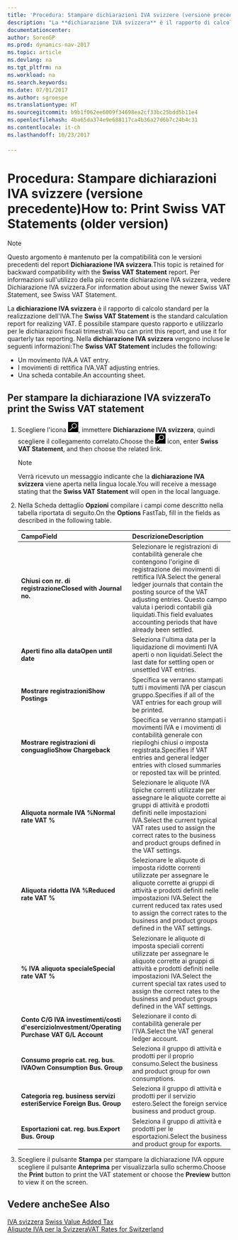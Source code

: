 ```yaml
---
title: 'Procedura: Stampare dichiarazioni IVA svizzere (versione precedente)'
description: "La **dichiarazione IVA svizzera** è il rapporto di calcolo standard per la realizzazione dell'IVA. È possibile stampare questo rapporto e utilizzarlo per le dichiarazioni fiscali trimestrali."
documentationcenter: 
author: SorenGP
ms.prod: dynamics-nav-2017
ms.topic: article
ms.devlang: na
ms.tgt_pltfrm: na
ms.workload: na
ms.search.keywords: 
ms.date: 07/01/2017
ms.author: sgroespe
ms.translationtype: HT
ms.sourcegitcommit: b9b1f062ee6009f34698ea2cf33bc25bdd5b11e4
ms.openlocfilehash: 4ba65da374e9e688117ca4b36a27d6b7c24b4c31
ms.contentlocale: it-ch
ms.lasthandoff: 10/23/2017

---
```

# <a name="how-to-print-swiss-vat-statements-older-version"></a><span data-ttu-id="8e3d7-104">Procedura: Stampare dichiarazioni IVA svizzere (versione precedente)</span><span class="sxs-lookup"><span data-stu-id="8e3d7-104">How to: Print Swiss VAT Statements (older version)</span></span>

> [!NOTE]  
>  <span data-ttu-id="8e3d7-105">Questo argomento è mantenuto per la compatibilità con le versioni precedenti del report **Dichiarazione IVA svizzera**.</span><span class="sxs-lookup"><span data-stu-id="8e3d7-105">This topic is retained for backward compatibility with the **Swiss VAT Statement** report.</span></span> <span data-ttu-id="8e3d7-106">Per informazioni sull'utilizzo della più recente dichiarazione IVA svizzera, vedere Dichiarazione IVA svizzera.</span><span class="sxs-lookup"><span data-stu-id="8e3d7-106">For information about using the newer Swiss VAT Statement, see Swiss VAT Statement.</span></span>  

<span data-ttu-id="8e3d7-107">La **dichiarazione IVA svizzera** è il rapporto di calcolo standard per la realizzazione dell'IVA.</span><span class="sxs-lookup"><span data-stu-id="8e3d7-107">The **Swiss VAT Statement** is the standard calculation report for realizing VAT.</span></span> <span data-ttu-id="8e3d7-108">È possibile stampare questo rapporto e utilizzarlo per le dichiarazioni fiscali trimestrali.</span><span class="sxs-lookup"><span data-stu-id="8e3d7-108">You can print this report, and use it for quarterly tax reporting.</span></span> <span data-ttu-id="8e3d7-109">Nella **dichiarazione IVA svizzera** vengono incluse le seguenti informazioni:</span><span class="sxs-lookup"><span data-stu-id="8e3d7-109">The **Swiss VAT Statement** includes the following:</span></span>  

- <span data-ttu-id="8e3d7-110">Un movimento IVA.</span><span class="sxs-lookup"><span data-stu-id="8e3d7-110">A VAT entry.</span></span>  
- <span data-ttu-id="8e3d7-111">I movimenti di rettifica IVA.</span><span class="sxs-lookup"><span data-stu-id="8e3d7-111">VAT adjusting entries.</span></span>  
- <span data-ttu-id="8e3d7-112">Una scheda contabile.</span><span class="sxs-lookup"><span data-stu-id="8e3d7-112">An accounting sheet.</span></span>  

## <a name="to-print-the-swiss-vat-statement"></a><span data-ttu-id="8e3d7-113">Per stampare la dichiarazione IVA svizzera</span><span class="sxs-lookup"><span data-stu-id="8e3d7-113">To print the Swiss VAT statement</span></span>  

1.  <span data-ttu-id="8e3d7-114">Scegliere l'icona ![Cerca pagina o report](../../media/ui-search/search_small.png "icona Cerca pagina o report"), immettere **Dichiarazione IVA svizzera**, quindi scegliere il collegamento correlato.</span><span class="sxs-lookup"><span data-stu-id="8e3d7-114">Choose the ![Search for Page or Report](../../media/ui-search/search_small.png "Search for Page or Report icon") icon, enter **Swiss VAT Statement**, and then choose the related link.</span></span>  

    > [!NOTE]  
    >  <span data-ttu-id="8e3d7-115">Verrà ricevuto un messaggio indicante che la **dichiarazione IVA svizzera** viene aperta nella lingua locale.</span><span class="sxs-lookup"><span data-stu-id="8e3d7-115">You will receive a message stating that the **Swiss VAT Statement** will open in the local language.</span></span>  

2.  <span data-ttu-id="8e3d7-116">Nella Scheda dettaglio **Opzioni** compilare i campi come descritto nella tabella riportata di seguito.</span><span class="sxs-lookup"><span data-stu-id="8e3d7-116">On the **Options** FastTab, fill in the fields as described in the following table.</span></span>  

    |<span data-ttu-id="8e3d7-117">Campo</span><span class="sxs-lookup"><span data-stu-id="8e3d7-117">Field</span></span>|<span data-ttu-id="8e3d7-118">Descrizione</span><span class="sxs-lookup"><span data-stu-id="8e3d7-118">Description</span></span>|  
    |---------------------------------|---------------------------------------|  
    |<span data-ttu-id="8e3d7-119">**Chiusi con nr. di registrazione**</span><span class="sxs-lookup"><span data-stu-id="8e3d7-119">**Closed with Journal no.**</span></span>|<span data-ttu-id="8e3d7-120">Selezionare le registrazioni di contabilità generale che contengono l'origine di registrazione dei movimenti di rettifica IVA.</span><span class="sxs-lookup"><span data-stu-id="8e3d7-120">Select the general ledger journals that contain the posting source of the VAT adjusting entries.</span></span> <span data-ttu-id="8e3d7-121">Questo campo valuta i periodi contabili già liquidati.</span><span class="sxs-lookup"><span data-stu-id="8e3d7-121">This field evaluates accounting periods that have already been settled.</span></span>|  
    |<span data-ttu-id="8e3d7-122">**Aperti fino alla data**</span><span class="sxs-lookup"><span data-stu-id="8e3d7-122">**Open until date**</span></span>|<span data-ttu-id="8e3d7-123">Seleziona l'ultima data per la liquidazione di movimenti IVA aperti o non liquidati.</span><span class="sxs-lookup"><span data-stu-id="8e3d7-123">Select the last date for settling open or unsettled VAT entries.</span></span>|  
    |<span data-ttu-id="8e3d7-124">**Mostrare registrazioni**</span><span class="sxs-lookup"><span data-stu-id="8e3d7-124">**Show Postings**</span></span>|<span data-ttu-id="8e3d7-125">Specifica se verranno stampati tutti i movimenti IVA per ciascun gruppo.</span><span class="sxs-lookup"><span data-stu-id="8e3d7-125">Specifies if all of the VAT entries for each group will be printed.</span></span>|  
    |<span data-ttu-id="8e3d7-126">**Mostrare registrazioni di conguaglio**</span><span class="sxs-lookup"><span data-stu-id="8e3d7-126">**Show Chargeback**</span></span>|<span data-ttu-id="8e3d7-127">Specifica se verranno stampati i movimenti IVA e i movimenti di contabilità generale con riepiloghi chiusi o imposta registrata.</span><span class="sxs-lookup"><span data-stu-id="8e3d7-127">Specifies if VAT entries and general ledger entries with closed summaries or reposted tax will be printed.</span></span>|  
    |<span data-ttu-id="8e3d7-128">**Aliquota normale IVA %**</span><span class="sxs-lookup"><span data-stu-id="8e3d7-128">**Normal rate VAT %**</span></span>|<span data-ttu-id="8e3d7-129">Selezionare le aliquote IVA tipiche correnti utilizzate per assegnare le aliquote corrette ai gruppi di attività e prodotti definiti nelle impostazioni IVA.</span><span class="sxs-lookup"><span data-stu-id="8e3d7-129">Select the current typical VAT rates used to assign the correct rates to the business and product groups defined in the VAT settings.</span></span>|  
    |<span data-ttu-id="8e3d7-130">**Aliquota ridotta IVA %**</span><span class="sxs-lookup"><span data-stu-id="8e3d7-130">**Reduced rate VAT %**</span></span>|<span data-ttu-id="8e3d7-131">Selezionare le aliquote di imposta ridotte correnti utilizzate per assegnare le aliquote corrette ai gruppi di attività e prodotti definiti nelle impostazioni IVA.</span><span class="sxs-lookup"><span data-stu-id="8e3d7-131">Select the current reduced tax rates used to assign the correct rates to the business and product groups defined in the VAT settings.</span></span>|  
    |<span data-ttu-id="8e3d7-132">**% IVA aliquota speciale**</span><span class="sxs-lookup"><span data-stu-id="8e3d7-132">**Special rate VAT %**</span></span>|<span data-ttu-id="8e3d7-133">Selezionare le aliquote di imposta speciali correnti utilizzate per assegnare le aliquote corrette ai gruppi di attività e prodotti definiti nelle impostazioni IVA.</span><span class="sxs-lookup"><span data-stu-id="8e3d7-133">Select the current special tax rates used to assign the correct rates to the business and product groups defined in the VAT settings.</span></span>|  
    |<span data-ttu-id="8e3d7-134">**Conto C/G IVA investimenti/costi d'esercizio**</span><span class="sxs-lookup"><span data-stu-id="8e3d7-134">**Investment/Operating Purchase VAT G/L Account**</span></span>|<span data-ttu-id="8e3d7-135">Selezionare il conto di contabilità generale per l'IVA.</span><span class="sxs-lookup"><span data-stu-id="8e3d7-135">Select the VAT general ledger account.</span></span>|  
    |<span data-ttu-id="8e3d7-136">**Consumo proprio cat. reg. bus. IVA**</span><span class="sxs-lookup"><span data-stu-id="8e3d7-136">**Own Consumption Bus. Group**</span></span>|<span data-ttu-id="8e3d7-137">Seleziona il gruppo di attività e prodotti per il proprio consumo.</span><span class="sxs-lookup"><span data-stu-id="8e3d7-137">Select the business and product group for own consumptions.</span></span>|  
    |<span data-ttu-id="8e3d7-138">**Categoria reg. business servizi esteri**</span><span class="sxs-lookup"><span data-stu-id="8e3d7-138">**Service Foreign Bus. Group**</span></span>|<span data-ttu-id="8e3d7-139">Seleziona il gruppo di attività e prodotti per il servizio estero.</span><span class="sxs-lookup"><span data-stu-id="8e3d7-139">Select the foreign service business and product group.</span></span>|  
    |<span data-ttu-id="8e3d7-140">**Esportazioni cat. reg. bus.**</span><span class="sxs-lookup"><span data-stu-id="8e3d7-140">**Export Bus. Group**</span></span>|<span data-ttu-id="8e3d7-141">Seleziona il gruppo di attività e prodotti per le esportazioni.</span><span class="sxs-lookup"><span data-stu-id="8e3d7-141">Select the business and product group for exports.</span></span>|  

3.  <span data-ttu-id="8e3d7-142">Scegliere il pulsante **Stampa** per stampare la dichiarazione IVA oppure scegliere il pulsante **Anteprima** per visualizzarla sullo schermo.</span><span class="sxs-lookup"><span data-stu-id="8e3d7-142">Choose the **Print** button to print the VAT statement or choose the **Preview** button to view it on the screen.</span></span>  

## <a name="see-also"></a><span data-ttu-id="8e3d7-143">Vedere anche</span><span class="sxs-lookup"><span data-stu-id="8e3d7-143">See Also</span></span>  
 <span data-ttu-id="8e3d7-144">[IVA svizzera](swiss-value-added-tax.md) </span><span class="sxs-lookup"><span data-stu-id="8e3d7-144">[Swiss Value Added Tax](swiss-value-added-tax.md) </span></span>  
 [<span data-ttu-id="8e3d7-145">Aliquote IVA per la Svizzera</span><span class="sxs-lookup"><span data-stu-id="8e3d7-145">VAT Rates for Switzerland</span></span>](vat-rates-for-switzerland.md)


